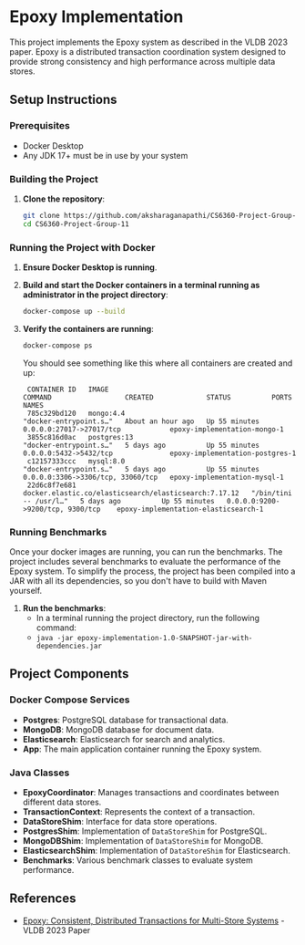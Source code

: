 # Epoxy Implementation

This project implements the Epoxy system as described in the VLDB 2023 paper. Epoxy is a distributed transaction coordination system designed to provide strong consistency and high performance across multiple data stores.


## Setup Instructions

### Prerequisites

- Docker Desktop
- Any JDK 17+ must be in use by your system

### Building the Project

1. **Clone the repository**:
    ```sh
    git clone https://github.com/aksharaganapathi/CS6360-Project-Group-11.git
    cd CS6360-Project-Group-11
    ```

### Running the Project with Docker

1. **Ensure Docker Desktop is running**.

2. **Build and start the Docker containers in a terminal running as administrator in the project directory**:
    ```sh
    docker-compose up --build
    ```

3. **Verify the containers are running**:
    ```sh
    docker-compose ps
    ```

    You should see something like this where all containers are created and up:
   ```
    CONTAINER ID   IMAGE                                                   COMMAND                  CREATED             STATUS          PORTS                               NAMES
    785c329bd120   mongo:4.4                                               "docker-entrypoint.s…"   About an hour ago   Up 55 minutes   0.0.0.0:27017->27017/tcp            epoxy-implementation-mongo-1
    3855c816d0ac   postgres:13                                             "docker-entrypoint.s…"   5 days ago          Up 55 minutes   0.0.0.0:5432->5432/tcp              epoxy-implementation-postgres-1
    c12157333ccc   mysql:8.0                                               "docker-entrypoint.s…"   5 days ago          Up 55 minutes   0.0.0.0:3306->3306/tcp, 33060/tcp   epoxy-implementation-mysql-1
    22d6c8f7e681   docker.elastic.co/elasticsearch/elasticsearch:7.17.12   "/bin/tini -- /usr/l…"   5 days ago          Up 55 minutes   0.0.0.0:9200->9200/tcp, 9300/tcp    epoxy-implementation-elasticsearch-1
   ```

### Running Benchmarks

Once your docker images are running, you can run the benchmarks. The project includes several benchmarks to evaluate the performance of the Epoxy system. To simplify the process, the project has been compiled into a JAR with all its dependencies, so you don't have to build with Maven yourself. 

1. **Run the benchmarks**:
    - In a terminal running the project directory, run the following command:
    - ```java -jar epoxy-implementation-1.0-SNAPSHOT-jar-with-dependencies.jar```

## Project Components

### Docker Compose Services

- **Postgres**: PostgreSQL database for transactional data.
- **MongoDB**: MongoDB database for document data.
- **Elasticsearch**: Elasticsearch for search and analytics.
- **App**: The main application container running the Epoxy system.

### Java Classes

- **EpoxyCoordinator**: Manages transactions and coordinates between different data stores.
- **TransactionContext**: Represents the context of a transaction.
- **DataStoreShim**: Interface for data store operations.
- **PostgresShim**: Implementation of `DataStoreShim` for PostgreSQL.
- **MongoDBShim**: Implementation of `DataStoreShim` for MongoDB.
- **ElasticsearchShim**: Implementation of `DataStoreShim` for Elasticsearch.
- **Benchmarks**: Various benchmark classes to evaluate system performance.

## References

- [Epoxy: Consistent, Distributed Transactions for Multi-Store Systems](https://vldb.org/pvldb/vol16/p1234-epoxy.pdf) - VLDB 2023 Paper

